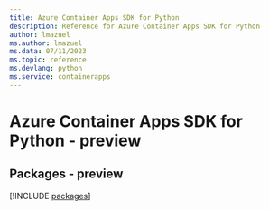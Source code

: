 ```yaml
---
title: Azure Container Apps SDK for Python
description: Reference for Azure Container Apps SDK for Python
author: lmazuel
ms.author: lmazuel
ms.data: 07/11/2023
ms.topic: reference
ms.devlang: python
ms.service: containerapps
---
```

# Azure Container Apps SDK for Python - preview
## Packages - preview
[!INCLUDE [packages](container-apps-index.md)]